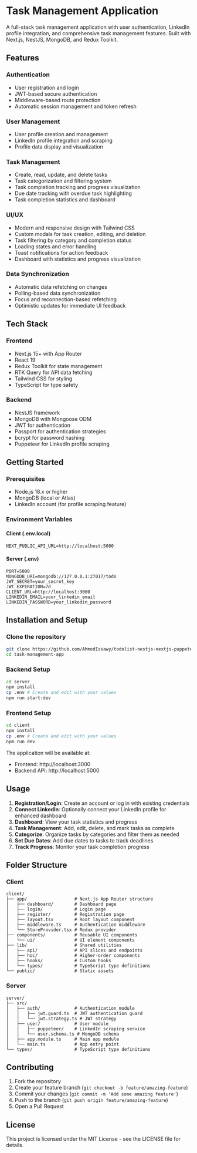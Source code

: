 # Task Management Application

A full-stack task management application with user authentication, LinkedIn profile integration, and comprehensive task management features. Built with Next.js, NestJS, MongoDB, and Redux Toolkit.

## Features

### Authentication
- User registration and login
- JWT-based secure authentication
- Middleware-based route protection
- Automatic session management and token refresh

### User Management
- User profile creation and management
- LinkedIn profile integration and scraping
- Profile data display and visualization

### Task Management
- Create, read, update, and delete tasks
- Task categorization and filtering system
- Task completion tracking and progress visualization
- Due date tracking with overdue task highlighting
- Task completion statistics and dashboard

### UI/UX
- Modern and responsive design with Tailwind CSS
- Custom modals for task creation, editing, and deletion
- Task filtering by category and completion status
- Loading states and error handling
- Toast notifications for action feedback
- Dashboard with statistics and progress visualization

### Data Synchronization
- Automatic data refetching on changes
- Polling-based data synchronization
- Focus and reconnection-based refetching
- Optimistic updates for immediate UI feedback

## Tech Stack

### Frontend
- Next.js 15+ with App Router
- React 19
- Redux Toolkit for state management
- RTK Query for API data fetching
- Tailwind CSS for styling
- TypeScript for type safety

### Backend
- NestJS framework
- MongoDB with Mongoose ODM
- JWT for authentication
- Passport for authentication strategies
- bcrypt for password hashing
- Puppeteer for LinkedIn profile scraping

## Getting Started

### Prerequisites
- Node.js 18.x or higher
- MongoDB (local or Atlas)
- LinkedIn account (for profile scraping feature)

### Environment Variables

#### Client (.env.local)
```
NEXT_PUBLIC_API_URL=http://localhost:5000
```

#### Server (.env)
```
PORT=5000
MONGODB_URI=mongodb://127.0.0.1:27017/todo
JWT_SECRET=your_secret_key
JWT_EXPIRATION=7d
CLIENT_URL=http://localhost:3000
LINKEDIN_EMAIL=your_linkedin_email
LINKEDIN_PASSWORD=your_linkedin_password
```

## Installation and Setup

### Clone the repository
```bash
git clone https://github.com/AhmedIssawy/todolist-nestjs-nextjs-puppeteer.git
cd task-management-app
```

### Backend Setup
```bash
cd server
npm install
cp .env # Create and edit with your values
npm run start:dev
```

### Frontend Setup
```bash
cd client
npm install
cp .env # Create and edit with your values
npm run dev
```

The application will be available at:
- Frontend: http://localhost:3000
- Backend API: http://localhost:5000

## Usage

1. **Registration/Login**: Create an account or log in with existing credentials
2. **Connect LinkedIn**: Optionally connect your LinkedIn profile for enhanced dashboard
3. **Dashboard**: View your task statistics and progress
4. **Task Management**: Add, edit, delete, and mark tasks as complete
5. **Categorize**: Organize tasks by categories and filter them as needed
6. **Set Due Dates**: Add due dates to tasks to track deadlines
7. **Track Progress**: Monitor your task completion progress

## Folder Structure

### Client
```
client/
├── app/                  # Next.js App Router structure
│   ├── dashboard/        # Dashboard page
│   ├── login/            # Login page
│   ├── register/         # Registration page
│   ├── layout.tsx        # Root layout component
│   ├── middleware.ts     # Authentication middleware
│   └── StoreProvider.tsx # Redux provider
├── components/           # Reusable UI components
│   └── ui/               # UI element components
├── lib/                  # Shared utilities
│   ├── api/              # API slices and endpoints
│   ├── hoc/              # Higher-order components
│   ├── hooks/            # Custom hooks
│   └── types/            # TypeScript type definitions
└── public/               # Static assets
```

### Server
```
server/
├── src/
│   ├── auth/             # Authentication module
│   │   ├── jwt.guard.ts  # JWT authentication guard
│   │   └── jwt.strategy.ts # JWT strategy
│   ├── user/             # User module
│   │   ├── puppeteer/    # LinkedIn scraping service
│   │   └── user.schema.ts # MongoDB schema
│   ├── app.module.ts     # Main app module
│   └── main.ts           # App entry point
└── types/                # TypeScript type definitions
```

## Contributing

1. Fork the repository
2. Create your feature branch (`git checkout -b feature/amazing-feature`)
3. Commit your changes (`git commit -m 'Add some amazing feature'`)
4. Push to the branch (`git push origin feature/amazing-feature`)
5. Open a Pull Request

## License

This project is licensed under the MIT License - see the LICENSE file for details.